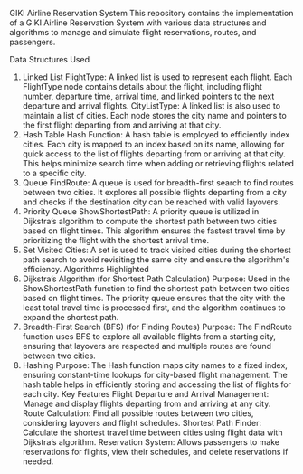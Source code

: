 GIKI Airline Reservation System
This repository contains the implementation of a GIKI Airline Reservation System with various data structures and algorithms to manage and simulate flight reservations, routes, and passengers.

Data Structures Used
1. Linked List
FlightType: A linked list is used to represent each flight. Each FlightType node contains details about the flight, including flight number, departure time, arrival time, and linked pointers to the next departure and arrival flights.
CityListType: A linked list is also used to maintain a list of cities. Each node stores the city name and pointers to the first flight departing from and arriving at that city.
2. Hash Table
Hash Function: A hash table is employed to efficiently index cities. Each city is mapped to an index based on its name, allowing for quick access to the list of flights departing from or arriving at that city. This helps minimize search time when adding or retrieving flights related to a specific city.
3. Queue
FindRoute: A queue is used for breadth-first search to find routes between two cities. It explores all possible flights departing from a city and checks if the destination city can be reached with valid layovers.
4. Priority Queue
ShowShortestPath: A priority queue is utilized in Dijkstra’s algorithm to compute the shortest path between two cities based on flight times. This algorithm ensures the fastest travel time by prioritizing the flight with the shortest arrival time.
5. Set
Visited Cities: A set is used to track visited cities during the shortest path search to avoid revisiting the same city and ensure the algorithm's efficiency.
Algorithms Highlighted
1. Dijkstra’s Algorithm (for Shortest Path Calculation)
Purpose: Used in the ShowShortestPath function to find the shortest path between two cities based on flight times. The priority queue ensures that the city with the least total travel time is processed first, and the algorithm continues to expand the shortest path.
2. Breadth-First Search (BFS) (for Finding Routes)
Purpose: The FindRoute function uses BFS to explore all available flights from a starting city, ensuring that layovers are respected and multiple routes are found between two cities.
3. Hashing
Purpose: The Hash function maps city names to a fixed index, ensuring constant-time lookups for city-based flight management. The hash table helps in efficiently storing and accessing the list of flights for each city.
Key Features
Flight Departure and Arrival Management: Manage and display flights departing from and arriving at any city.
Route Calculation: Find all possible routes between two cities, considering layovers and flight schedules.
Shortest Path Finder: Calculate the shortest travel time between cities using flight data with Dijkstra’s algorithm.
Reservation System: Allows passengers to make reservations for flights, view their schedules, and delete reservations if needed.
